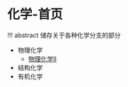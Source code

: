 # 化学-首页

!!! abstract
	储存关于各种化学分支的部分

- 物理化学
    - [物理化学II](physical/Physical%20Chemistry%20II.md)
- 结构化学
- 有机化学

